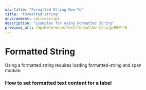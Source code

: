 ```yaml
---
nav-title: "Formatted String How-To"
title: "formatted-string"
environment: nativescript
description: "Examples for using Formatted String"
previous_url: /ApiReference/text/formatted-string/HOW-TO
---
```

# Formatted String
Using a formatted string requires loading formatted-string and span module.
<snippet id='formatted-string-require'/>

### How to set formatted text content for a label
<snippet id='formatted-string-set'/>
